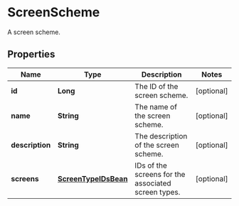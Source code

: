

# ScreenScheme

A screen scheme.
## Properties

Name | Type | Description | Notes
------------ | ------------- | ------------- | -------------
**id** | **Long** | The ID of the screen scheme. |  [optional]
**name** | **String** | The name of the screen scheme. |  [optional]
**description** | **String** | The description of the screen scheme. |  [optional]
**screens** | [**ScreenTypeIDsBean**](ScreenTypeIDsBean.md) | IDs of the screens for the associated screen types. |  [optional]



